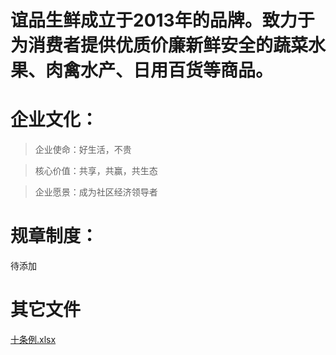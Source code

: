 # 谊品生鲜成立于2013年的品牌。致力于为消费者提供优质价廉新鲜安全的蔬菜水果、肉禽水产、日用百货等商品。

# 企业文化：

> 企业使命：好生活，不贵

> 核心价值：共享，共赢，共生态

> 企业愿景：成为社区经济领导者


# 规章制度：

待添加

# 其它文件



<p><a href="https://hanwall.github.io/WORKFLOWS4COMPANY/resources/files/official/十条例.xlsx">十条例.xlsx</a></p>
